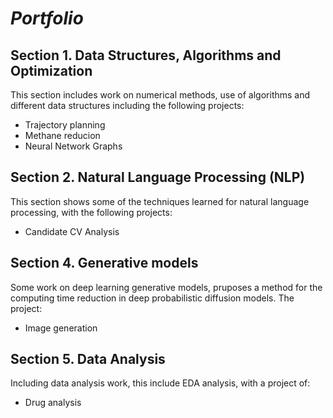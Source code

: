 # *Portfolio*
## **Section 1. Data Structures, Algorithms and Optimization**
This section includes work on numerical methods, use of algorithms and different data structures including the following projects: 
- Trajectory planning 
- Methane reducion
- Neural Network Graphs
## **Section 2. Natural Language Processing (NLP)**
This section shows some of the techniques learned for natural language processing, with the following projects: 
- Candidate CV Analysis
## **Section 4. Generative models**
Some work on deep learning generative models, pruposes a method for the computing time reduction in deep probabilistic diffusion models. 
The project: 
- Image generation
## **Section 5. Data Analysis**
Including data analysis work, this include EDA analysis, with a project of: 
- Drug analysis
